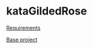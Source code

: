 # kataGildedRose

[Requirements](https://github.com/emilybache/GildedRose-Refactoring-Kata/blob/main/GildedRoseRequirements.txt)

[Base project](https://github.com/emilybache/GildedRose-Refactoring-Kata/tree/main/Java)